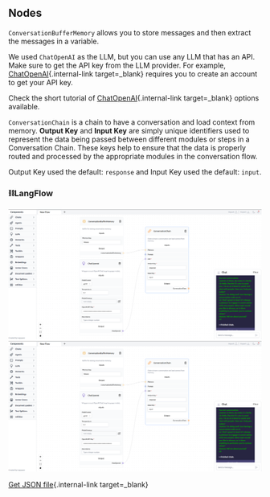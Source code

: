## Nodes

`ConversationBufferMemory` allows you to store messages and then extract the messages in a variable.

We used `ChatOpenAI` as the LLM, but you can use any LLM that has an API. Make sure to get the API key from the LLM provider. For example, [ChatOpenAI](https://platform.openai.com/account/api-keys){.internal-link target=_blank} requires you to create an account to get your API key.

Check the short tutorial of [ChatOpenAI](llms.md#chatopenai){.internal-link target=_blank} options available.

`ConversationChain` is a chain to have a conversation and load context from memory. **Output Key** and **Input Key** are simply unique identifiers used to represent the data being passed between different modules or steps in a Conversation Chain. These keys help to ensure that the data is properly routed and processed by the appropriate modules in the conversation flow.

Output Key used the default: ``` response ``` and Input Key used the default: ``` input ```.


### ⛓️LangFlow
<!-- <figure markdown> -->
![Description](img/conversation-buffer-memory.png#only-dark)
![Description](img/conversation-buffer-memory.png#only-light)

[Get JSON file](data/Conversation-buffer-memory.json){.internal-link target=_blank}